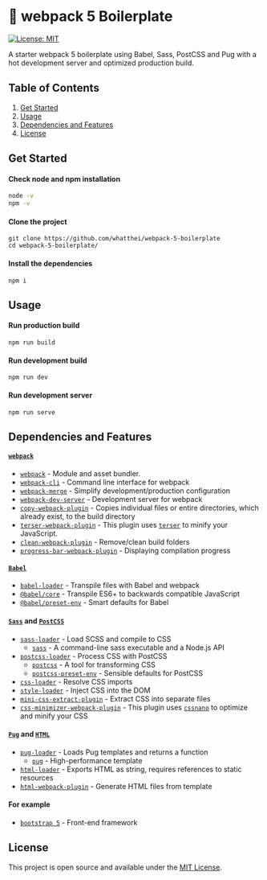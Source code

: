 # 🧰 webpack 5 Boilerplate

[![License: MIT](https://img.shields.io/badge/License-MIT-blue.svg)](https://opensource.org/licenses/MIT)

A starter webpack 5 boilerplate using Babel, Sass, PostCSS and Pug with a hot development server and optimized production build.

## Table of Contents
1. [Get Started](#get-started)
2. [Usage](#usage)
3. [Dependencies and Features](#dependencies-and-features)
4. [License](#license)

## Get Started
#### Check node and npm installation
```bash
node -v
npm -v
```
#### Clone the project
```shell
git clone https://github.com/whatthei/webpack-5-boilerplate
cd webpack-5-boilerplate/
```
#### Install the dependencies
```shell
npm i
```

## Usage
#### Run production build
```shell
npm run build
```
#### Run development build
```shell
npm run dev
```
#### Run development server
```shell
npm run serve
```

## Dependencies and Features
#### [`webpack`](https://webpack.js.org/)
- [`webpack`](https://github.com/webpack/webpack) - Module and asset bundler.
- [`webpack-cli`](https://github.com/webpack/webpack-cli) - Command line interface for webpack
- [`webpack-merge`](https://github.com/survivejs/webpack-merge) - Simplify development/production configuration
- [`webpack-dev-server`](https://github.com/webpack/webpack-dev-server) - Development server for webpack
- [`copy-webpack-plugin`](https://github.com/webpack-contrib/copy-webpack-plugin) - Copies individual files or entire directories, which already exist, to the build directory
- [`terser-webpack-plugin`](https://github.com/webpack-contrib/terser-webpack-plugin) - This plugin uses [`terser`](https://github.com/terser/terser) to minify your JavaScript.
- [`clean-webpack-plugin`](https://github.com/johnagan/clean-webpack-plugin) - Remove/clean build folders
- [`progress-bar-webpack-plugin`](https://github.com/clessg/progress-bar-webpack-plugin) - Displaying compilation progress
#### [`Babel`](https://babeljs.io/)
- [`babel-loader`](https://github.com/babel/babel-loader) - Transpile files with Babel and webpack
- [`@babel/core`](https://www.npmjs.com/package/@babel/core) - Transpile ES6+ to backwards compatible JavaScript
- [`@babel/preset-env`](https://www.npmjs.com/package/@babel/preset-env) - Smart defaults for Babel
#### [`Sass`](https://sass-lang.com/) and [`PostCSS`](https://postcss.org/)
- [`sass-loader`](https://github.com/webpack-contrib/sass-loader) - Load SCSS and compile to CSS
  - [`sass`](https://github.com/sass/dart-sass) - A command-line sass executable and a Node.js API
- [`postcss-loader`](https://github.com/webpack-contrib/postcss-loader) - Process CSS with PostCSS
  - [`postcss`](https://github.com/postcss/postcss) - A tool for transforming CSS
  - [`postcss-preset-env`](https://github.com/csstools/postcss-preset-env) - Sensible defaults for PostCSS
- [`css-loader`](https://github.com/webpack-contrib/css-loader) - Resolve CSS imports
- [`style-loader`](https://github.com/webpack-contrib/style-loader) - Inject CSS into the DOM
- [`mini-css-extract-plugin`](https://github.com/webpack-contrib/mini-css-extract-plugin) - Extract CSS into separate files
- [`css-minimizer-webpack-plugin`](https://github.com/webpack-contrib/css-minimizer-webpack-plugin/) - This plugin uses [`cssnano`](https://github.com/cssnano/cssnano) to optimize and minify your CSS
#### [`Pug`](https://pugjs.org/) and [`HTML`](https://www.w3.org/) 
- [`pug-loader`](https://github.com/pugjs/pug-loader) - Loads Pug templates and returns a function
  - [`pug`](https://github.com/pugjs/pug) - High-performance template
- [`html-loader`](https://github.com/pugjs/pug-loader) - Exports HTML as string, requires references to static resources
- [`html-webpack-plugin`](https://github.com/jantimon/html-webpack-plugin) - Generate HTML files from template
#### For example
- [`bootstrap 5`](https://github.com/twbs/bootstrap) - Front-end framework

## License
This project is open source and available under the [MIT License](https://opensource.org/licenses/MIT).